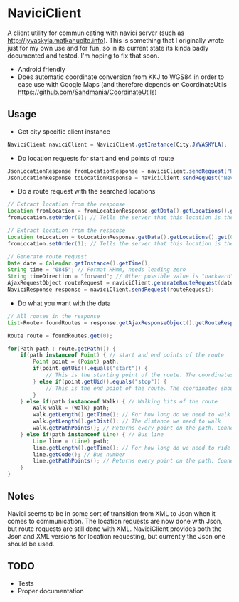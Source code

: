 NaviciClient
===============

A client utility for communicating with navici server (such as http://jyvaskyla.matkahuolto.info).
This is something that I originally wrote just for my own use and for fun, so in its current state its kinda badly documented and tested. I'm hoping to fix that soon.

- Android friendly
- Does automatic coordinate conversion from KKJ to WGS84 in order to ease use with Google Maps (and therefore depends on CoordinateUtils https://github.com/Sandmania/CoordinateUtils)

Usage
-----

- Get city specific client instance

```java
NaviciClient naviciClient = NaviciClient.getInstance(City.JYVASKYLA);
```

- Do location requests for start and end points of route

```java
JsonLocationResponse fromLocationResponse = naviciClient.sendRequest("Helokantie 1");
JsonLocationResponse toLocationResponse = naviciClient.sendRequest("Nevakatu 1");
```

- Do a route request with the searched locations

```java
// Extract location from the response
Location fromLocation = fromLocationResponse.getData().getLocations().get(0);
fromLocation.setOrder(0); // Tells the server that this location is the starting point of the route TODO replace magic number with an enum

// Extract location from the response
Location toLocation = toLocationResponse.getData().getLocations().get(0);
fromLocation.setOrder(1); // Tells the server that this location is the end point of the route TODO replace magic number with an enum

// Generate route request
Date date = Calendar.getInstance().getTime();
String time = "0845"; // Format HHmm, needs leading zero
String timeDirection = "forward"; // Other possible value is "backward". Use forward for departure time, backward for arrival time TODO make the api more selfdocumenting, create an enum or something for this
AjaxRequestObject routeRequest = naviciClient.generateRouteRequest(date, time, fromLocation, toLocation, timeDirection);
NaviciResponse response = naviciClient.sendRequest(routeRequest);
```

- Do what you want with the data

```java
// All routes in the response
List<Route> foundRoutes = response.getAjaxResponseObject().getRouteResponse().getGuiObjects().getMtrxml().getRoutes();

Route route = foundRoutes.get(0);

for(Path path : route.getPath()) {
	if(path instanceof Point) { // start and end points of the route
		Point point = (Point) path;
		if(point.getUid().equals("start")) {
			// This is the starting point of the route. The coordinates should match Helokantie 1
		} else if(point.getUid().equals("stop")) {
			// This is the end point of the route. The coordinates should match Nevakatu 1
		}
	} else if(path instanceof Walk) { // Walking bits of the route
		Walk walk = (Walk) path;
		walk.getLength().getTime(); // For how long do we need to walk
		walk.getLength().getDist(); // The distance we need to walk
		walk.getPathPoints(); // Returns every point on the path. Connect the points and you get the route you need to travel.
	} else if(path instanceof Line) { // Bus line
		Line line = (Line) path;
		line.getLength().getTime(); // For how long do we need to ride the bus
		line.getCode(); // Bus number
		line.getPathPoints(); // Returns every point on the path. Connect the points and you get the route you need to travel.
	}
}

```


Notes
-----
Navici seems to be in some sort of transition from XML to Json when it comes to communication. The location requests are now done with Json, but route requests are still done with XML.
NaviciClient provides both the Json and XML versions for location requesting, but currently the Json one should be used.

TODO
----
- Tests
- Proper documentation
